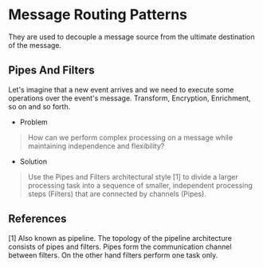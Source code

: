 # Message Routing Patterns

They are used to decouple a message source from the ultimate destination of the message.

## Pipes And Filters

Let's imagine that a new event arrives and we need to execute some operations over the event's message. Transform, Encryption, Enrichment, so on and so forth.

* Problem

> How can we perform complex processing on a message while maintaining independence and flexibility?

* Solution

> Use the Pipes and Filters architectural style [1] to divide a larger processing task into a sequence of smaller, independent processing steps (Filters) that are connected by channels (Pipes).


## References

[1] Also known as pipeline. The topology of the pipeline architecture consists of pipes and filters. Pipes form the communication channel between filters. On the other hand filters perform one task only.